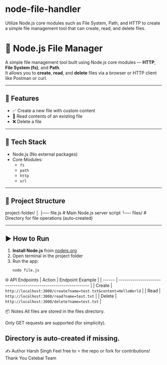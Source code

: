 # node-file-handler
Utilize Node.js core modules such as File System, Path, and HTTP to create a simple file management tool that can create, read, and delete files.
# 📁 Node.js File Manager

A simple file management tool built using Node.js core modules — **HTTP**, **File System (fs)**, and **Path**.  
It allows you to **create**, **read**, and **delete** files via a browser or HTTP client like Postman or curl.

---

## 🚀 Features

- ✅ Create a new file with custom content
- 📖 Read contents of an existing file
- ❌ Delete a file

---

## 🧱 Tech Stack

- Node.js (No external packages)
- Core Modules:
  - `fs`
  - `path`
  - `http`
  - `url`

---

## 📂 Project Structure
project-folder/
│
├── file.js # Main Node.js server script
└── files/ # Directory for file operations (auto-created)

---

## ▶️ How to Run

1. **Install Node.js** from [nodejs.org](https://nodejs.org)
2. Open terminal in the project folder
3. Run the app:
   ```bash
   node file.js
🌐 API Endpoints
| Action | Endpoint Example                                                |
| ------ | --------------------------------------------------------------- |
| Create | `http://localhost:3000/create?name=test.txt&content=HelloWorld` |
| Read   | `http://localhost:3000/read?name=test.txt`                      |
| Delete | `http://localhost:3000/delete?name=test.txt`                    |

📦 Notes
All files are stored in the files directory.

Only GET requests are supported (for simplicity).

Directory is auto-created if missing.
---

✍️ Author
Harsh Singh
Feel free to ⭐ the repo or fork for contributions!
Thank You Celebal Team
